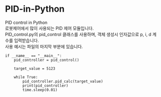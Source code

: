 # PID-in-Python
PID control in Python  
로봇제어에서 많이 사용되는 PID 제어 모듈입니다.  
PID_control.py의 pid_control 클래스를 사용하며, 객체 생성시 인자값으로 p, i, d 계수를 입력받습니다.  
사용 예시는 파일의 마지막 부분에 있습니다.  

~~~
if __name__ == "__main__":
    pid_controller = pid_control()

    target_value = 5123

    while True:
        pid_controller.pid_calc(target_value)
        print(pid_controller)
        time.sleep(0.01)
~~~
  
